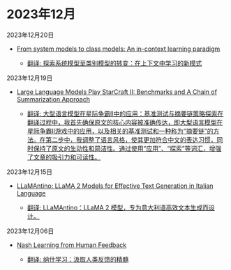 # 2023年12月

2023年12月20日

- [From system models to class models: An in-context learning paradigm](2023年12月20日/From_system_models_to_class_models_An_in-context_learning_paradigm.md)

    - [翻译: 探索系统模型至类别模型的转变：在上下文中学习的新模式](2023年12月20日/From_system_models_to_class_models_An_in-context_learning_paradigm.md)

2023年12月19日

- [Large Language Models Play StarCraft II: Benchmarks and A Chain of Summarization Approach](2023年12月19日/Large_Language_Models_Play_StarCraft_II_Benchmarks_and_A_Chain_of_Summarization_Approach.md)

    - [翻译: 大型语言模型在星际争霸II中的应用：基准测试与摘要链策略探索在翻译过程中，我首先确保原文的核心内容被准确传达，即大型语言模型在星际争霸II游戏中的应用，以及相关的基准测试和一种称为“摘要链”的方法。在第二步中，我调整了语言风格，使其更加符合中文的表达习惯，同时保持了原文的生动性和简洁性。通过使用“应用”、“探索”等词汇，增强了文章的吸引力和可读性。](2023年12月19日/Large_Language_Models_Play_StarCraft_II_Benchmarks_and_A_Chain_of_Summarization_Approach.md)

2023年12月15日

- [LLaMAntino: LLaMA 2 Models for Effective Text Generation in Italian Language](2023年12月15日/LLaMAntino_LLaMA_2_Models_for_Effective_Text_Generation_in_Italian_Language.md)

    - [翻译: LLaMAntino：LLaMA 2 模型，专为意大利语高效文本生成而设计。](2023年12月15日/LLaMAntino_LLaMA_2_Models_for_Effective_Text_Generation_in_Italian_Language.md)

2023年12月06日

- [Nash Learning from Human Feedback](2023年12月06日/Nash_Learning_from_Human_Feedback.md)

    - [翻译: 纳什学习：汲取人类反馈的精髓](2023年12月06日/Nash_Learning_from_Human_Feedback.md)